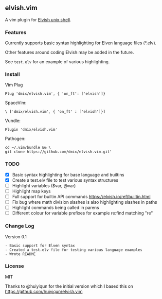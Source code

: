 elvish.vim
---

A vim plugin for [Elvish unix shell](https://github.com/elves/elvish).

### Features

Currently supports basic syntax highlighting for Elven language files (*.elv).

Other features around coding Elvish may be added in the future.

See `test.elv` for an example of various highlighting.

### Install

Vim Plug

    Plug 'dmix/elvish.vim', { 'on_ft': ['elvish']}

SpaceVim:

    \ ['dmix/elvish.vim', { 'on_ft' : ['elvish']}]
    
Vundle:

    Plugin 'dmix/elvish.vim'

Pathogen:
    
    cd ~/.vim/bundle && \
    git clone https://github.com/dmix/elvish.vim.git'

### TODO

- [x] Basic syntax highlighting for base language and builtins
- [x] Create a test.elv file to test various syntax structures
- [ ] Highlight variables ($var, @var)
- [ ] Highlight map keys
- [ ] Full support for builtin API commands https://elvish.io/ref/builtin.html
- [ ] Fix bug where math division slashes is also highlighting slashes in paths
- [ ] Highlight commands being called in parens
- [ ] Different colour for variable prefixes for example re:find matching "re"

### Change Log

Version 0.1

    - Basic support for Elven syntax
    - Created a test.elv file for testing various language examples
    - Wrote README

### License

MIT

Thanks to @huiyiqun for the initial version which I based this on https://github.com/huiyiqun/elvish.vim
